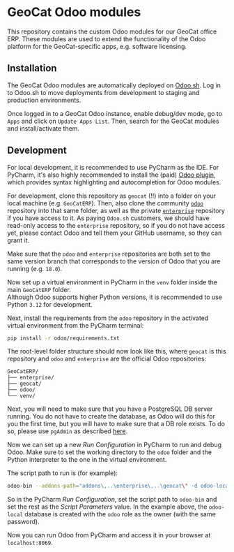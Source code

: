 # GeoCat Odoo modules

This repository contains the custom Odoo modules for our GeoCat office ERP. 
These modules are used to extend the functionality of the Odoo platform for the GeoCat-specific apps, e.g. software licensing.

## Installation

The GeoCat Odoo modules are automatically deployed on [Odoo.sh](https://odoo.sh).
Log in to Odoo.sh to move deployments from development to staging and production environments.

Once logged in to a GeoCat Odoo instance, enable debug/dev mode, go to `Apps` and click on `Update Apps List`.
Then, search for the GeoCat modules and install/activate them.

## Development

For local development, it is recommended to use PyCharm as the IDE.
For PyCharm, it's also highly recommended to install the (paid) [Odoo plugin](https://plugins.jetbrains.com/plugin/13499-odoo), 
which provides syntax highlighting and autocompletion for Odoo modules.

For development, clone this repository as `geocat` (!!) into a folder on your local machine (e.g. `GeoCatERP`).
Then, also clone the community [`odoo`](https://github.com/odoo/odoo) repository into that same folder,
as well as the private [`enterprise`](https://github.com/odoo/enterprise) repository if you have access to it.
As paying `Odoo.sh` customers, we should have read-only access to the `enterprise` repository, so if you do not
have access yet, please contact Odoo and tell them your GitHub username, so they can grant it.

Make sure that the `odoo` and `enterprise` repositories are both set to the same version branch 
that corresponds to the version of Odoo that you are running (e.g. `18.0`).

Now set up a virtual environment in PyCharm in the `venv` folder inside the main `GeoCatERP` folder.  
Although Odoo supports higher Python versions, it is recommended to use Python `3.12` for development.

Next, install the requirements from the `odoo` repository in the activated virtual environment from the PyCharm terminal:

```bash
pip install -r odoo/requirements.txt
```

The root-level folder structure should now look like this, 
where `geocat` is this repository and `odoo` and `enterprise` are the official Odoo repositories:

```
GeoCatERP/
├── enterprise/
├── geocat/
├── odoo/
└── venv/
```

Next, you will need to make sure that you have a PostgreSQL DB server running.
You do not have to create the database, as Odoo will do this for you the first time, but you will have to make sure that a DB role exists.
To do so, please use `pgAdmin` as described [here](https://www.odoo.com/documentation/18.0/administration/on_premise/source.html#postgresql).

Now we can set up a new _Run Configuration_ in PyCharm to run and debug Odoo.
Make sure to set the working directory to the `odoo` folder and the Python interpreter to the one in the virtual environment.

The script path to run is (for example):

```bash
odoo-bin --addons-path="addons\,..\enterprise\,..\geocat\" -d odoo-local -r odoo -w odoo
```

So in the PyCharm _Run Configuration_, set the script path to `odoo-bin` and set the rest as the _Script Parameters_ value.
In the example above, the `odoo-local` database is created with the `odoo` role as the owner (with the same password).

Now you can run Odoo from PyCharm and access it in your browser at `localhost:8069`.
